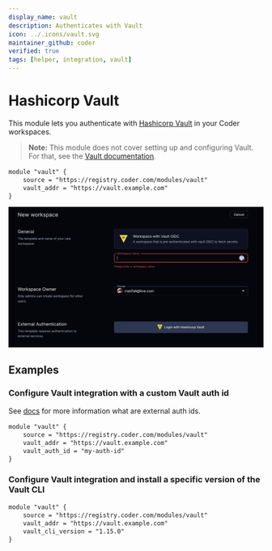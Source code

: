 ```yaml
---
display_name: vault
description: Authenticates with Vault
icon: ../.icons/vault.svg
maintainer_github: coder
verified: true
tags: [helper, integration, vault]
---
```


# Hashicorp Vault

This module lets you authenticate with [Hashicorp Vault](https://www.vaultproject.io/) in your Coder workspaces.

> **Note:** This module does not cover setting up and configuring Vault. For that, see the [Vault documentation](https://www.vaultproject.io/docs).

```hcl
module "vault" {
    source = "https://registry.coder.com/modules/vault"
    vault_addr = "https://vault.example.com"
}
```

![Vault login](../.images/vault-login.png)

## Examples

### Configure Vault integration with a custom Vault auth id

See [docs](https://coder.com/docs/v2/latest/admin/external-auth) for more information what are external auth ids.

```hcl
module "vault" {
    source = "https://registry.coder.com/modules/vault"
    vault_addr = "https://vault.example.com"
    vault_auth_id = "my-auth-id"
}
```

### Configure Vault integration and install a specific version of the Vault CLI

```hcl
module "vault" {
    source = "https://registry.coder.com/modules/vault"
    vault_addr = "https://vault.example.com"
    vault_cli_version = "1.15.0"
}
```

